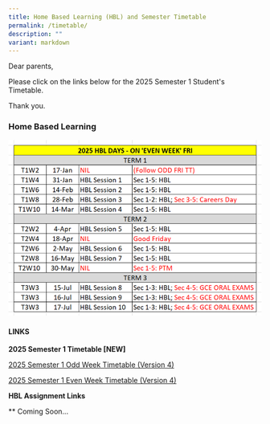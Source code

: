 ```yaml
---
title: Home Based Learning (HBL) and Semester Timetable
permalink: /timetable/
description: ""
variant: markdown
---
```

Dear parents,

Please click on the links below for the 2025 Semester 1 Student's Timetable.

Thank you.

### **Home Based Learning**

![](/images/HBL/HBL_2025.png)


#### **LINKS**

**2025 Semester  1 Timetable [NEW]**

[2025 Semester 1 Odd Week Timetable (Version 4)](/files/2025_Sem_1_Odd_Week_Timetable_w_HBL__Class___Ver_4_.pdf)

[2025 Semester 1 Even Week Timetable (Version 4)](/files/2025_Sem_1_Even_Week_Timetable_w_HBL__Class___Ver_4_.pdf)


**HBL Assignment Links**

** Coming Soon...